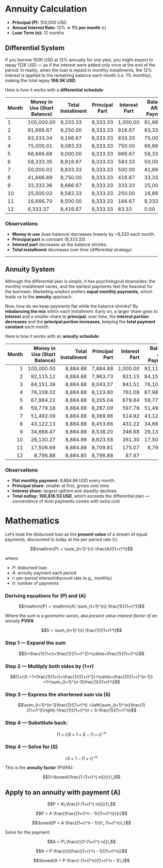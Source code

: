 # Annuity Calculation

- **Principal (P):** 100,000 USD  
- **Annual Interest Rate:** 12%  ⇒ **1% per month** (r)
- **Loan Term (n):** 12 months

## Differential System
If you borrow 100K USD at 12% annually for one year, you might expect to repay 112K USD — as if the interest were added only once at the end of the period. In reality, when the loan is repaid in monthly installments, the 12% interest is applied to the remaining balance each month (i.e. 1% monthly), making the total repay **106.5K USD**.

Here is how it works with a **differential schedule**:

| Month | Money in Use (Start Balance) | Total Installment | Principal Part | Interest Part | Balance After Payment |
|-------|-------------------------------|------------------|----------------|---------------|-----------------------|
| 1     | 100,000.00                    | 9,333.33         | 8,333.33       | 1,000.00      | 91,666.67             |
| 2     | 91,666.67                     | 9,250.00         | 8,333.33       | 916.67        | 83,333.34             |
| 3     | 83,333.34                     | 9,166.67         | 8,333.33       | 833.33        | 75,000.01             |
| 4     | 75,000.01                     | 9,083.33         | 8,333.33       | 750.00        | 66,666.68             |
| 5     | 66,666.68                     | 9,000.00         | 8,333.33       | 666.67        | 58,333.35             |
| 6     | 58,333.35                     | 8,916.67         | 8,333.33       | 583.33        | 50,000.02             |
| 7     | 50,000.02                     | 8,833.33         | 8,333.33       | 500.00        | 41,666.69             |
| 8     | 41,666.69                     | 8,750.00         | 8,333.33       | 416.67        | 33,333.36             |
| 9     | 33,333.36                     | 8,666.67         | 8,333.33       | 333.33        | 25,000.03             |
| 10    | 25,000.03                     | 8,583.33         | 8,333.33       | 250.00        | 16,666.70             |
| 11    | 16,666.70                     | 8,500.00         | 8,333.33       | 166.67        | 8,333.37              |
| 12    | 8,333.37                      | 8,416.67         | 8,333.33       | 83.33         | 0.00                  |

### Observations
- **Money in use** (loan balance) decreases linearly by ~8,333 each month.  
- **Principal part** is constant (8,333.33).  
- **Interest part** decreases as the balance shrinks.  
- **Total installment** decreases over time (differential strategy)

****

## Annuity System
Although the differential plan is simple, it has psychological downsides: the monthly installment varies, and the earliest payments feel the heaviest for the borrower. Marketing wisdom prefers **equal monthly payments**, which leads us to the **annuity** approach. 

Now, how do we keep payments flat while the balance shrinks? By **rebalancing the mix** within each installment. Early on, a larger share goes to **interest** and a smaller share to **principal**; over time, the **interest portion decreases** and the **principal portion increases**, keeping the **total payment constant** each month.

Here is how it works with an **annuity schedule**:

| Month | Money in Use (Start Balance) | Total Installment | Principal Part | Interest Part | Balance After Payment |
|------:|------------------------------:|------------------:|---------------:|--------------:|----------------------:|
| 1     | 100,000.00                    | 8,884.88          | 7,884.88       | 1,000.00      | 92,115.12             |
| 2     | 92,115.12                     | 8,884.88          | 7,963.73       | 921.15        | 84,151.39             |
| 3     | 84,151.39                     | 8,884.88          | 8,043.37       | 841.51        | 76,108.02             |
| 4     | 76,108.02                     | 8,884.88          | 8,123.80       | 761.08        | 67,984.22             |
| 5     | 67,984.22                     | 8,884.88          | 8,205.04       | 679.84        | 59,779.18             |
| 6     | 59,779.18                     | 8,884.88          | 8,287.09       | 597.79        | 51,492.09             |
| 7     | 51,492.09                     | 8,884.88          | 8,369.96       | 514.92        | 43,122.13             |
| 8     | 43,122.13                     | 8,884.88          | 8,453.66       | 431.22        | 34,668.47             |
| 9     | 34,668.47                     | 8,884.88          | 8,538.20       | 346.68        | 26,130.27             |
| 10    | 26,130.27                     | 8,884.88          | 8,623.58       | 261.30        | 17,506.69             |
| 11    | 17,506.69                     | 8,884.88          | 8,709.81       | 175.07        | 8,796.88              |
| 12    | 8,796.88                      | 8,884.85          | 8,796.88       | 87.97         | 0.00                  |

### Observations
- **Flat monthly payment:** 8,884.88 USD every month.  
- **Principal share:** smaller at first, grows over time.  
- **Interest share:** largest upfront and steadily declines.  
- **Total outlay:** **106,618.53 USD**, which exceeds the differential plan — convenience of level payments comes with extra cost


# Mathematics
Let’s treat the disbursed loan as the **present value** of a stream of equal payments,
discounted to today at the per-period rate \(r\):


```math
\mathrm{P} = \sum_{t=1}^{n} \frac{A}{(1+r)^t}
```


where:
- $P$: disbursed loan
- $A$: annuity payment each period 
- $r$: per-period interest/discount rate (e.g., monthly)
- $n$: number of payments  


### Deriving equations for \(P\) and \(A\)


```math
\mathrm{P} = \mathrm{A} \sum_{t=1}^{n} \frac{1}{(1+r)^t}
```


Where the sum is a *geometric series*, aka *present value interest factor of an annuity* **PVIFA**

```math
S = \sum_{t=1}^{n} \frac{1}{(1+r)^t}
```


### Step 1 — Expand the sum

```math
S=\frac{1}{1+r}+\frac{1}{(1+r)^2}+\cdots+\frac{1}{(1+r)^n}
```


### Step 2 — Multiply both sides by (1+r)

```math
(1+r)S
=1+\frac{1}{1+r}+\frac{1}{(1+r)^2}+\cdots+\frac{1}{(1+r)^{n-1}}
=1+\sum_{t=1}^{n-1}\frac{1}{(1+r)^t}
```


### Step 3 — Express the shortened sum via \(S\)

```math
\sum_{t=1}^{n-1}\frac{1}{(1+r)^t}
=\left(\sum_{t=1}^{n}\frac{1}{(1+r)^t}\right)-\frac{1}{(1+r)^n}
= S-\frac{1}{(1+r)^n}
```


### Step 4 — Substitute back:

```math
(1+r)S \;=\; 1 + S - (1+r)^{-n}
```


### Step 4 — Solve for \(S\)

```math
rS \;=\; 1 - (1+r)^{-n}
```


This is the **annuity factor** (PVIFA):

```math
S=\boxed{\frac{1-(1+r)^{-n}}{r}\,}
```


## Apply to an annuity with payment \(A\)

```math
P = A\,\frac{1-(1+r)^{-n}}{r}\,
```


```math
P = A \frac{\frac{(1+r)^n - 1}{(1+r)^n}}{r}
```


```math
\boxed{P = A \frac{(1+r)^n - 1}{r\, (1+r)^n}\,}
```


Solve for the payment:

```math
A = P\,\frac{r}{1-(1+r)^{-n}}\,
```



```math
A = P \frac{r}{\frac{(1+r)^n - 1}{(1+r)^n}}
```



```math
\boxed{A = P \frac{r (1+r)^n}{(1+r)^n - 1}\,}
```

